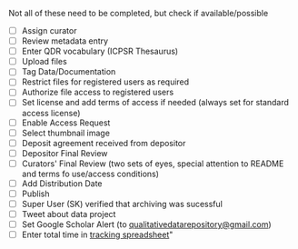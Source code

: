 Not all of these need to be completed, but check if available/possible

  - [ ] Assign curator
  - [ ] Review metadata entry
  - [ ] Enter QDR vocabulary (ICPSR Thesaurus)
  - [ ] Upload files
  - [ ] Tag Data/Documentation
  - [ ] Restrict files for registered users as required
  - [ ] Authorize file access to registered users
  - [ ] Set license and add terms of access if needed (always set for standard access license)
  - [ ] Enable Access Request
  - [ ] Select thumbnail image
  - [ ] Deposit agreement received from depositor
  - [ ] Depositor Final Review
  - [ ] Curators' Final Review (two sets of eyes, special attention to README and terms fo use/access conditions)
  - [ ] Add Distribution Date
  - [ ] Publish
  - [ ] Super User (SK) verified that archiving was sucessful
  - [ ] Tweet about data project
  - [ ] Set Google Scholar Alert (to qualitativedatarepository@gmail.com)
  - [ ] Enter total time in [tracking spreadsheet](https://docs.google.com/spreadsheets/d/1WUEO9QQg6Vw0H2yFPlhKXmJc-zHkudiuNpIPut45bHo/edit#gid=1857006720)"
